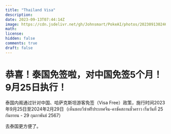 ```yaml
---
title: "Thailand Visa"
description: 
date: 2023-09-13T07:44:14Z
image: https://cdn.jsdelivr.net/gh/Johnsmart/PokeAI/photos/20230913024638.png
math: 
license: 
hidden: false
comments: true
draft: false
---
```


# 恭喜！泰国免签啦，对中国免签5个月！9月25日执行！

泰国内阁通过针对中国、哈萨克斯坦游客免签（Visa Free）政策，施行时间2023年9月25日至2024年2月29日（เห็นชอบวีซ่าฟรีประเทศจีน-คาซัคสถานชั่วคราว เริ่มวันที่ 25 กันยายน - 29 กุมภาพันธ์ 2567）

去泰国更方便了。